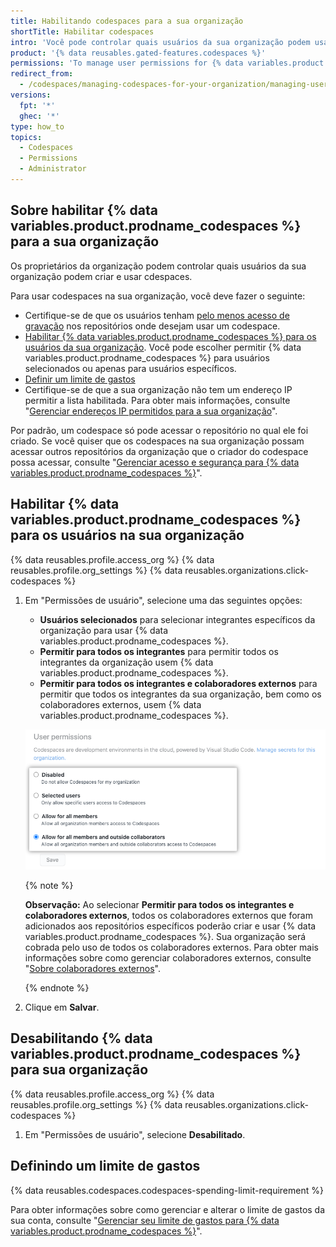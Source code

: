 ```yaml
---
title: Habilitando codespaces para a sua organização
shortTitle: Habilitar codespaces
intro: 'Você pode controlar quais usuários da sua organização podem usar {% data variables.product.prodname_codespaces %}.'
product: '{% data reusables.gated-features.codespaces %}'
permissions: 'To manage user permissions for {% data variables.product.prodname_codespaces %} for an organization, you must be an organization owner.'
redirect_from:
  - /codespaces/managing-codespaces-for-your-organization/managing-user-permissions-for-your-organization
versions:
  fpt: '*'
  ghec: '*'
type: how_to
topics:
  - Codespaces
  - Permissions
  - Administrator
---
```



## Sobre habilitar {% data variables.product.prodname_codespaces %} para a sua organização

Os proprietários da organização podem controlar quais usuários da sua organização podem criar e usar cdespaces.

Para usar codespaces na sua organização, você deve fazer o seguinte:

- Certifique-se de que os usuários tenham [pelo menos acesso de gravação](/organizations/managing-access-to-your-organizations-repositories/repository-permission-levels-for-an-organization) nos repositórios onde desejam usar um codespace.
- [Habilitar {% data variables.product.prodname_codespaces %} para os usuários da sua organização](#enable-codespaces-for-users-in-your-organization). Você pode escolher permitir {% data variables.product.prodname_codespaces %} para usuários selecionados ou apenas para usuários específicos.
- [Definir um limite de gastos](/billing/managing-billing-for-github-codespaces/managing-spending-limits-for-codespaces)
- Certifique-se de que a sua organização não tem um endereço IP permitir a lista habilitada. Para obter mais informações, consulte "[Gerenciar endereços IP permitidos para a sua organização](/organizations/keeping-your-organization-secure/managing-allowed-ip-addresses-for-your-organization)".

Por padrão, um codespace só pode acessar o repositório no qual ele foi criado. Se você quiser que os codespaces na sua organização possam acessar outros repositórios da organização que o criador do codespace possa acessar, consulte "[Gerenciar acesso e segurança para {% data variables.product.prodname_codespaces %}](/codespaces/managing-codespaces-for-your-organization/managing-access-and-security-for-your-organizations-codespaces)".

## Habilitar {% data variables.product.prodname_codespaces %} para os usuários na sua organização

{% data reusables.profile.access_org %}
{% data reusables.profile.org_settings %}
{% data reusables.organizations.click-codespaces %}
1. Em "Permissões de usuário", selecione uma das seguintes opções:

   * **Usuários selecionados** para selecionar integrantes específicos da organização para usar {% data variables.product.prodname_codespaces %}.
   * **Permitir para todos os integrantes** para permitir todos os integrantes da organização usem {% data variables.product.prodname_codespaces %}.
   * **Permitir para todos os integrantes e colaboradores externos** para permitir que todos os integrantes da sua organização, bem como os colaboradores externos, usem {% data variables.product.prodname_codespaces %}.

   ![Botões de opção para "Permissões do usuário"](/assets/images/help/codespaces/org-user-permission-settings-outside-collaborators.png)

   {% note %}

   **Observação:** Ao selecionar **Permitir para todos os integrantes e colaboradores externos**, todos os colaboradores externos que foram adicionados aos repositórios específicos poderão criar e usar {% data variables.product.prodname_codespaces %}. Sua organização será cobrada pelo uso de todos os colaboradores externos. Para obter mais informações sobre como gerenciar colaboradores externos, consulte "[Sobre colaboradores externos](/organizations/managing-access-to-your-organizations-repositories/adding-outside-collaborators-to-repositories-in-your-organization#about-outside-collaborators)".

   {% endnote %}

1. Clique em **Salvar**.

## Desabilitando {% data variables.product.prodname_codespaces %} para sua organização

{% data reusables.profile.access_org %}
{% data reusables.profile.org_settings %}
{% data reusables.organizations.click-codespaces %}
1. Em "Permissões de usuário", selecione **Desabilitado**.

## Definindo um limite de gastos

{% data reusables.codespaces.codespaces-spending-limit-requirement %}

Para obter informações sobre como gerenciar e alterar o limite de gastos da sua conta, consulte "[Gerenciar seu limite de gastos para {% data variables.product.prodname_codespaces %}](/billing/managing-billing-for-github-codespaces/managing-spending-limits-for-codespaces)".
